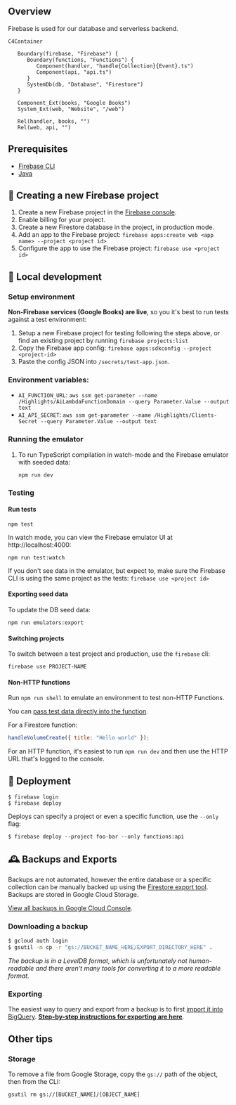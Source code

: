 ## Overview

Firebase is used for our database and serverless backend.

```mermaid
C4Container

   Boundary(firebase, "Firebase") {
      Boundary(functions, "Functions") {
         Component(handler, "handle{Collection}{Event}.ts")
         Component(api, "api.ts")
      }
      SystemDb(db, "Database", "Firestore")
   }

   Component_Ext(books, "Google Books")
   System_Ext(web, "Website", "/web")

   Rel(handler, books, "")
   Rel(web, api, "")
```

## Prerequisites

- [Firebase CLI](https://firebase.google.com/docs/cli)
- [Java](https://www.oracle.com/java/technologies/downloads)

## 🐣 Creating a new Firebase project

1. Create a new Firebase project in the [Firebase console](https://console.firebase.google.com/).
1. Enable billing for your project.
1. Create a new Firestore database in the project, in production mode.
1. Add an app to the Firebase project: `firebase apps:create web <app name> --project <project id>`
1. Configure the app to use the Firebase project: `firebase use <project id>`

## 🧰 Local development

### Setup environment

**Non-Firebase services (Google Books) are live**, so you it's best to run tests against a test environment:

1. Setup a new Firebase project for testing following the steps above, or find an existing project by running `firebase projects:list`
1. Copy the Firebase app config: `firebase apps:sdkconfig --project <project-id>`
1. Paste the config JSON into `/secrets/test-app.json`.

### Environment variables:

- `AI_FUNCTION_URL`: `aws ssm get-parameter --name /Highlights/AiLambdaFunctionDomain --query Parameter.Value --output text`
- `AI_API_SECRET`: `aws ssm get-parameter --name /Highlights/Clients-Secret --query Parameter.Value --output text`

### Running the emulator

1. To run TypeScript compilation in watch-mode and the Firebase emulator with seeded data:
   ```
   npm run dev
   ```

### Testing

#### Run tests

```
npm test
```

In watch mode, you can view the Firebase emulator UI at http://localhost:4000:

```
npm run test:watch
```

If you don't see data in the emulator, but expect to, make sure the Firebase CLI is using the same project as the tests: `firebase use <project id>`

#### Exporting seed data

To update the DB seed data:

```
npm run emulators:export
```

#### Switching projects

To switch between a test project and production, use the `firebase` cli:

```
firebase use PROJECT-NAME
```

#### Non-HTTP functions

Run `npm run shell` to emulate an environment to test non-HTTP Functions.

You can [pass test data directly into the function](https://firebase.google.com/docs/functions/local-emulator).

For a Firestore function:

```js
handleVolumeCreate({ title: "Hello world" });
```

For an HTTP function, it's easiest to run `npm run dev` and then use the HTTP URL that's logged to the console.

## 🚀 Deployment

```
$ firebase login
$ firebase deploy
```

Deploys can specify a project or even a specific function, use the `--only` flag:

```
$ firebase deploy --project foo-bar --only functions:api
```

## 🕰️ Backups and Exports

Backups are not automated, however the entire database or a specific collection can be manually backed up using the [Firestore export tool](https://firebase.google.com/docs/firestore/manage-data/export-import). Backups are stored in Google Cloud Storage.

[View all backups in Google Cloud Console](https://console.cloud.google.com/firestore/databases/-default-/import-export).

### Downloading a backup

```sh
$ gcloud auth login
$ gsutil -m cp -r "gs://BUCKET_NAME_HERE/EXPORT_DIRECTORY_HERE" .
```

_The backup is in a LevelDB format, which is unfortunately not human-readable and there aren't many tools for converting it to a more readable format._

### Exporting

The easiest way to query and export from a backup is to first [import it into BigQuery](https://cloud.google.com/bigquery/docs/loading-data-cloud-firestore). **[Step-by-step instructions for exporting are here](./exporting.md)**.

## Other tips

### Storage

To remove a file from Google Storage, copy the `gs://` path of the object, then from the CLI:

```
gsutil rm gs://[BUCKET_NAME]/[OBJECT_NAME]
```
